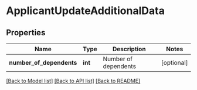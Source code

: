# ApplicantUpdateAdditionalData

## Properties
Name | Type | Description | Notes
------------ | ------------- | ------------- | -------------
**number_of_dependents** | **int** | Number of dependents | [optional] 

[[Back to Model list]](../../README.md#documentation-for-models) [[Back to API list]](../../README.md#documentation-for-api-endpoints) [[Back to README]](../../README.md)


